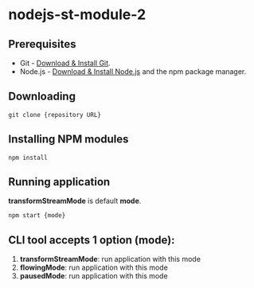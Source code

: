 # nodejs-st-module-2

## Prerequisites

- Git - [Download & Install Git](https://git-scm.com/downloads).
- Node.js - [Download & Install Node.js](https://nodejs.org/en/download/) and the npm package manager.

## Downloading

```
git clone {repository URL}
```

## Installing NPM modules

```
npm install
```

## Running application

**transformStreamMode** is default **mode**.

```
npm start {mode}

```

## CLI tool accepts 1 option (mode):

1.  **transformStreamMode**: run application with this mode
2.  **flowingMode**: run application with this mode
3.  **pausedMode**: run application with this mode
